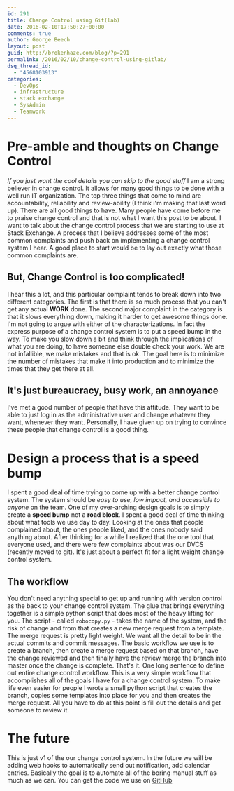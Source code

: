 ```yaml
---
id: 291
title: Change Control using Git(lab)
date: 2016-02-10T17:50:27+00:00
comments: true
author: George Beech
layout: post
guid: http://brokenhaze.com/blog/?p=291
permalink: /2016/02/10/change-control-using-gitlab/
dsq_thread_id:
  - "4568103913"
categories:
  - DevOps
  - infrastructure
  - stack exchange
  - SysAdmin
  - Teamwork
---
```

Pre-amble and thoughts on Change Control
========================================

_If you just want the cool details you can skip to the good stuff_ I am a strong believer in change control. It allows for many good things to be done with a well run IT organization. The top three things that come to mind are accountability, reliability and review-ability (I think i'm making that last word up). There are all good things to have. Many people have come before me to praise change control and that is not what I want this post to be about. I want to talk about the change control process that we are starting to use at Stack Exchange. A process that I believe addresses some of the most common complaints and push back on implementing a change control system I hear. A good place to start would be to lay out exactly what those common complaints are.

<!--more-->

But, Change Control is too complicated!
---------------------------------------

I hear this a lot, and this particular complaint tends to break down into two different categories. The first is that there is so much process that you can't get any actual **WORK** done. The second major complaint in the category is that it slows everything down, making it harder to get awesome things done. I'm not going to argue with either of the characterizations. In fact the express purpose of a change control system is to put a speed bump in the way. To make you slow down a bit and think through the implications of what you are doing, to have someone else double check your work. We are not infallible, we make mistakes and that is ok. The goal here is to minimize the number of mistakes that make it into production and to minimize the times that they get there at all.

It's just bureaucracy, busy work, an annoyance
----------------------------------------------

I've met a good number of people that have this attitude. They want to be able to just log in as the administrative user and change whatever they want, whenever they want. Personally, I have given up on trying to convince these people that change control is a good thing.

Design a process that is a speed bump
=====================================

I spent a good deal of time trying to come up with a better change control system. The system should be _easy to use, low impact, and accessible to anyone_ on the team. One of my over-arching design goals is to simply create a **speed bump** not a **road block**. I spent a good deal of time thinking about what tools we use day to day. Looking at the ones that people complained about, the ones people liked, and the ones nobody said anything about. After thinking for a while I realized that the one tool that everyone used, and there were few complaints about was our DVCS (recently moved to git). It's just about a perfect fit for a light weight change control system.

The workflow
------------

You don't need anything special to get up and running with version control as the back to your change control system. The glue that brings everything together is a simple python script that does most of the heavy lifting for you. The script - called `robocopy.py` \- takes the name of the system, and the risk of change and from that creates a new merge request from a template. The merge request is pretty light weight. We want all the detail to be in the actual commits and commit messages. The basic workflow we use is to create a branch, then create a merge request based on that branch, have the change reviewed and then finally have the review merge the branch into master once the change is complete. That's it. One long sentence to define out entire change control workflow. This is a very simple workflow that accomplishes all of the goals I have for a change control system. To make life even easier for people I wrote a small python script that creates the branch, copies some templates into place for you and then creates the merge request. All you have to do at this point is fill out the details and get someone to review it.

The future
==========

This is just v1 of the our change control system. In the future we will be adding web hooks to automatically send out notification, add calendar entries. Basically the goal is to automate all of the boring manual stuff as much as we can. You can get the code we use on [GitHub](https://github.com/gabeech/changecontrol/)